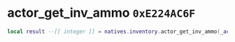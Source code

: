 # actor_get_inv_ammo `0xE224AC6F`

```lua
local result --[[ integer ]] = natives.inventory.actor_get_inv_ammo(_actor --[[ integer ]], _ammoEnum --[[ integer ]], _unk2 --[[ integer ]])
```